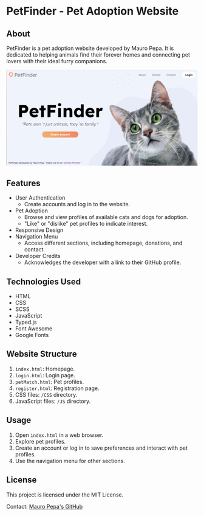 # PetFinder - Pet Adoption Website

## About
PetFinder is a pet adoption website developed by Mauro Pepa. 
It is dedicated to helping animals find their forever homes and connecting pet lovers with their ideal furry companions.

![Homepage](https://raw.githubusercontent.com/PEPAXD/PetFinder/main/WebSiteView%20(3).png)

## Features
- User Authentication
  - Create accounts and log in to the website.
- Pet Adoption
  - Browse and view profiles of available cats and dogs for adoption.
  - "Like" or "dislike" pet profiles to indicate interest.
- Responsive Design
- Navigation Menu
  - Access different sections, including homepage, donations, and contact.
- Developer Credits
  - Acknowledges the developer with a link to their GitHub profile.

## Technologies Used
- HTML
- CSS
- SCSS
- JavaScript
- Typed.js
- Font Awesome
- Google Fonts

## Website Structure
1. `index.html`: Homepage.
2. `login.html`: Login page.
3. `petMatch.html`: Pet profiles.
4. `register.html`: Registration page.
5. CSS files: `/CSS` directory.
6. JavaScript files: `/JS` directory.

## Usage
1. Open `index.html` in a web browser.
2. Explore pet profiles.
3. Create an account or log in to save preferences and interact with pet profiles.
4. Use the navigation menu for other sections.


## License
This project is licensed under the MIT License.

Contact: [Mauro Pepa's GitHub](https://github.com/PEPAXD)
